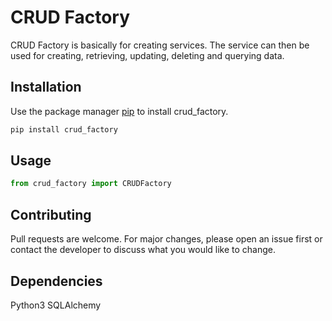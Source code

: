 # CRUD Factory

CRUD Factory is basically for creating services. The service can then be used for creating, retrieving, updating, deleting and querying data.

## Installation

Use the package manager [pip](https://pip.pypa.io/en/stable/) to install crud_factory.

```bash
pip install crud_factory
```

## Usage

```python
from crud_factory import CRUDFactory

```

## Contributing
Pull requests are welcome. For major changes, please open an issue first or contact the developer to discuss what you would like to change.


## Dependencies
Python3
SQLAlchemy
